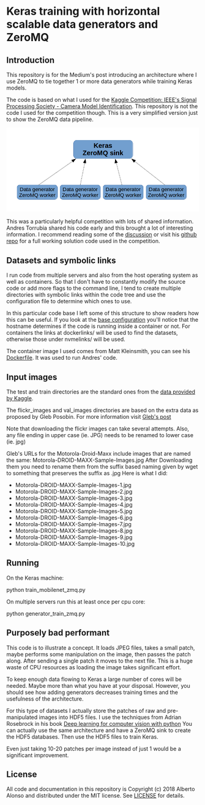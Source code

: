 
# Keras training with horizontal scalable data generators and ZeroMQ

## Introduction

This repository is for the Medium's post introducing an architecture where I use ZeroMQ to tie together 1 or more data generators while training Keras models.

The code is based on what I used for the [Kaggle Competition: IEEE's Signal Processing Society - Camera Model Identification](https://www.kaggle.com/c/sp-society-camera-model-identification). This repository is not the code I used for the competition though. This is a very simplified version just to show the ZeroMQ data pipeline.

![Keras ZeroMQ architecture](doc/keras-zmq-diagram1.png?raw=true "Keras ZeroMQ architecture")

This was a particularly helpful competition with lots of shared information. Andres Torrubia shared his code early and this brought a lot of interesting information. I recommend reading some of the [discussion](https://www.kaggle.com/c/sp-society-camera-model-identification/discussion/47896) or visit his [github repo](https://github.com/antorsae/sp-society-camera-model-identification) for a full working solution code used in the competition.

## Datasets and symbolic links

I run code from multiple servers and also from the host operating system as well as containers. So that I don't have to constantly modify the source code or add more flags to the command line, I tend to create multiple directories with symbolic links within the code tree and use the configuration file to determine which ones to use.

In this particular code base I left some of this structure to show readers how this can be useful. If you look at the [base configuration](cfg/base.py) you'll notice that the hostname determines if the code is running inside a container or not. For containers the links at dockerlinks/ will be used to find the datasets, otherwise those under nvmelinks/ will be used.

The container image I used comes from Matt Kleinsmith, you can see his [Dockerfile](https://github.com/antorsae/sp-society-camera-model-identification/blob/master/Dockerfile). It was used to run Andres' code.

## Input images

The test and train directories are the standard ones from the [data provided by Kaggle](https://www.kaggle.com/c/sp-society-camera-model-identification/data).

The flickr_images and val_images directories are based on the extra data as proposed by Gleb Posobin. For more information visit [Gleb's post](https://www.kaggle.com/c/sp-society-camera-model-identification/discussion/47235)

Note that downloading the flickr images can take several attempts. Also, any file ending in upper case (ie. JPG) needs to be renamed to lower case (ie. jpg)

Gleb's URLs for the Motorola-Droid-Maxx include images that are named the same: Motorola-DROID-MAXX-Sample-Images.jpg After Downloading them you need to rename them from the suffix based naming given by wget to something that preserves the suffix as .jpg Here is what I did:

  * Motorola-DROID-MAXX-Sample-Images-1.jpg
  * Motorola-DROID-MAXX-Sample-Images-2.jpg
  * Motorola-DROID-MAXX-Sample-Images-3.jpg
  * Motorola-DROID-MAXX-Sample-Images-4.jpg
  * Motorola-DROID-MAXX-Sample-Images-5.jpg
  * Motorola-DROID-MAXX-Sample-Images-6.jpg
  * Motorola-DROID-MAXX-Sample-Images-7.jpg
  * Motorola-DROID-MAXX-Sample-Images-8.jpg
  * Motorola-DROID-MAXX-Sample-Images-9.jpg
  * Motorola-DROID-MAXX-Sample-Images-10.jpg

## Running

On the Keras machine:

python train_mobilenet_zmq.py

On multiple servers run this at least once per cpu core:

python generator_train_zmq.py

## Purposely bad performant

This code is to illustrate a concept. It loads JPEG files, takes a small patch, maybe performs some manipulation on the image, then passes the patch along. After sending a single patch it moves to the next file. This is a huge waste of CPU resources as loading the image takes significant effort.

To keep enough data flowing to Keras a large number of cores will be needed. Maybe more than what you have at your disposal. However, you should see how adding generators decreases training times and the usefulness of the architecture.

For this type of datasets I actually store the patches of raw and pre-manipulated images into HDF5 files. I use the techniques from Adrian Rosebrock in his book [Deep learning for computer vision with python](https://www.pyimagesearch.com/deep-learning-computer-vision-python-book/) You can actually use the same architecture and have a ZeroMQ sink to create the HDF5 databases. Then use the HDF5 files to train Keras.

Even just taking 10-20 patches per image instead of just 1 would be a significant improvement.

## License

All code and documentation in this repository is Copyright (c) 2018 Alberto Alonso and distributed under the MIT license. See [LICENSE](LICENSE) for details.
